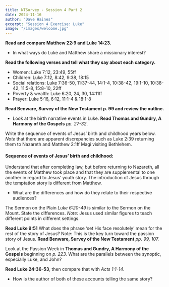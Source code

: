 ```yaml
---
title: NTSurvey - Session 4 Part 2
date: 2024-11-16
author: "Dave Haines"
excerpt: "Session 4 Exercise: Luke"
image: "/images/welcome.jpg"
---
```

**Read and compare Matthew 22:9 and Luke 14:23.**  

- In what ways do Luke and Matthew share a missionary interest?

**Read the following verses and tell what they say about each category.**  
- Women: Luke 7:12, 23:49, 55ff
- Children: Luke 7:12, 8:42, 9:38, 18:15
- Social relations: Luke 7:36-50, 11:37-44, 14:1-4, 10:38-42, 19:1-10, 10:38-42, 11:5-8, 15:8-10, 22ff
- Poverty & wealth: Luke 6:20, 24, 30, 14:11ff
- Prayer: Luke 5:16, 6:12, 11:1-4 & 18:1-8

**Read Benware, Survey of the New Testament p. 99 and review the outline.**  

- Look at the birth narrative events in Luke. **Read Thomas and Gundry, A Harmony of the Gospels** *pp. 27-32*.

Write the sequence of events of Jesus’ birth and childhood years below.  
*Note* that there are apparent discrepancies such as Luke 2:39 returning them to Nazareth and Matthew 2:1ff Magi visiting Bethlehem.  

#### Sequence of events of Jesus’ birth and childhood:

Understand that after completing law, but before returning to Nazareth, all the events of Matthew took place and that they are supplemental to one another in regard to Jesus’ youth story. The introduction of Jesus through the temptation story is different from Matthew.

- What are the differences and how do they relate to their respective audiences?

The Sermon on the Plain *Luke 6:20-49* is similar to the Sermon on the Mount. State the differences. 
*Note:* Jesus used similar figures to teach different points in different settings.  

**Read Luke 9:51**
What does the phrase ‘set His face resolutely’ mean for the rest of the story of Jesus?
Note: This is the key turn toward the passion story of Jesus. **Read Benware, Survey of the New Testament** *pp. 99, 107.*


Look at the Passion Week in **Thomas and Gundry, A Harmony of the Gospels**
beginning on *p. 223.* What are the parallels between the synoptic, especially Luke, and John?  

**Read Luke 24:36-53**, then compare that with *Acts 1:1-14*.
- How is the author of both of these accounts telling the same story?
